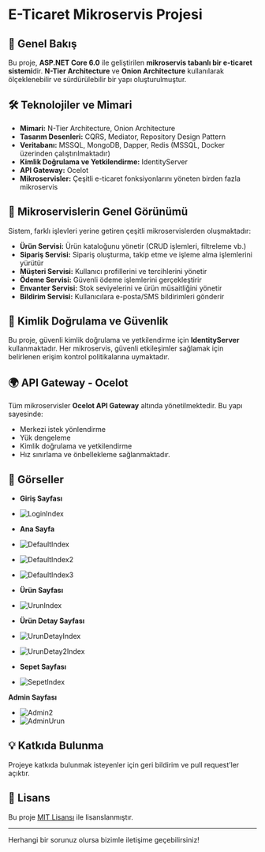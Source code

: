 # E-Ticaret Mikroservis Projesi

## 📌 Genel Bakış
Bu proje, **ASP.NET Core 6.0** ile geliştirilen **mikroservis tabanlı bir e-ticaret sistemi**dir. **N-Tier Architecture** ve **Onion Architecture** kullanılarak ölçeklenebilir ve sürdürülebilir bir yapı oluşturulmuştur.

## 🛠️ Teknolojiler ve Mimari
- **Mimari:** N-Tier Architecture, Onion Architecture
- **Tasarım Desenleri:** CQRS, Mediator, Repository Design Pattern
- **Veritabanı:** MSSQL, MongoDB, Dapper, Redis (MSSQL, Docker üzerinden çalıştırılmaktadır)
- **Kimlik Doğrulama ve Yetkilendirme:** IdentityServer
- **API Gateway:** Ocelot
- **Mikroservisler:** Çeşitli e-ticaret fonksiyonlarını yöneten birden fazla mikroservis

## 📂 Mikroservislerin Genel Görünümü
Sistem, farklı işlevleri yerine getiren çeşitli mikroservislerden oluşmaktadır:

- **Ürün Servisi:** Ürün kataloğunu yönetir (CRUD işlemleri, filtreleme vb.)
- **Sipariş Servisi:** Sipariş oluşturma, takip etme ve işleme alma işlemlerini yürütür
- **Müşteri Servisi:** Kullanıcı profillerini ve tercihlerini yönetir
- **Ödeme Servisi:** Güvenli ödeme işlemlerini gerçekleştirir
- **Envanter Servisi:** Stok seviyelerini ve ürün müsaitliğini yönetir
- **Bildirim Servisi:** Kullanıcılara e-posta/SMS bildirimleri gönderir

## 🔐 Kimlik Doğrulama ve Güvenlik
Bu proje, güvenli kimlik doğrulama ve yetkilendirme için **IdentityServer** kullanmaktadır. Her mikroservis, güvenli etkileşimler sağlamak için belirlenen erişim kontrol politikalarına uymaktadır.

## 🌍 API Gateway - Ocelot
Tüm mikroservisler **Ocelot API Gateway** altında yönetilmektedir. Bu yapı sayesinde:
- Merkezi istek yönlendirme
- Yük dengeleme
- Kimlik doğrulama ve yetkilendirme
- Hız sınırlama ve önbellekleme sağlanmaktadır.

## 📂 Görseller


- **Giriş Sayfası**
  
- ![LoginIndex](https://github.com/user-attachments/assets/9a93b8bb-ab16-4922-bdfe-936ed2825e5e)


- **Ana Sayfa**
  
- ![DefaultIndex](https://github.com/user-attachments/assets/9c0fa24d-7c8e-4b95-84e5-c5328abc6c94)
- ![DefaultIndex2](https://github.com/user-attachments/assets/be8c2a68-5cc8-4189-9935-ec671db71621)
- ![DefaultIndex3](https://github.com/user-attachments/assets/7fa21b73-13ac-4805-b50e-16606086e564)


- **Ürün Sayfası**
  
- ![UrunIndex](https://github.com/user-attachments/assets/cf0719f9-9531-449a-9687-96ee61cd748e)


- **Ürün Detay Sayfası**
  
- ![UrunDetayIndex](https://github.com/user-attachments/assets/db3642b2-06f4-449e-8748-2a8e0876356b)
- ![UrunDetay2Index](https://github.com/user-attachments/assets/05caca86-6bd2-44ad-bfbf-0cbbbc0735e9)


- **Sepet Sayfası**
  
- ![SepetIndex](https://github.com/user-attachments/assets/ebc7ca56-0e41-49ff-972a-c5ca0b1a2213)


 **Admin Sayfası**

- ![Admin2](https://github.com/user-attachments/assets/e8e6847c-9ce3-4171-aa31-03640ebcf699)
- ![AdminUrun](https://github.com/user-attachments/assets/f632d546-bd6c-4925-8c87-1792666a5fcd)
  

## 💡 Katkıda Bulunma
Projeye katkıda bulunmak isteyenler için geri bildirim ve pull request’ler açıktır.

## 📜 Lisans
Bu proje [MIT Lisansı](LICENSE) ile lisanslanmıştır.

---
Herhangi bir sorunuz olursa bizimle iletişime geçebilirsiniz!


